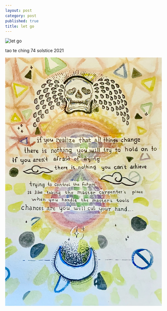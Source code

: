 ```yaml
---
layout: post
category: post
published: true
title: let go
---
```

![let go](/media/let-go.png)


tao te ching 74
solstice 2021


![let go watercolor and ink drawing](/media/let-go-ink.jpeg)